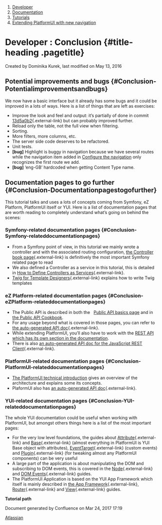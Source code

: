 1.  <span>[Developer](index.html)</span>
2.  <span>[Documentation](Documentation_31429504.html)</span>
3.  <span>[Tutorials](Tutorials_31429522.html)</span>
4.  <span>[Extending PlatformUI with new
    navigation](Extending-PlatformUI-with-new-navigation_31430235.html)</span>

<span id="title-text"> Developer : Conclusion </span> {#title-heading .pagetitle}
=====================================================

Created by <span class="author"> Dominika Kurek</span>, last modified on
May 13, 2016

Potential improvements and bugs {#Conclusion-Potentialimprovementsandbugs}
-------------------------------

We now have a basic interface but it already has some bugs and it could
be improved in a lots of ways. Here is a list of things that are left as
exercises:

-   Improve the look and feel and output: it’s partially of done in
    commit
    [13d5a0b2](https://github.com/ezsystems/ExtendingPlatformUIConferenceBundle/commit/13d5a0b2f4d957425a751a2cc4cbd6566ed0b57a){.external-link}
    but can probably improved further.
-   Reload only the table, not the full view when filtering.
-   Sorting.
-   More filters, more columns, etc.
-   The server side code deserves to be refactored.
-   Unit tests.
-   **\[bug\]** Highlight is buggy in navigation because we have several
    routes while the navigation item added in [Configure the
    navigation](Configure-the-navigation_31430245.html) only recognizes
    the first route we add.
-   **\[bug\]** ‘eng-GB’ hardcoded when getting Content Type name.

Documentation pages to go further {#Conclusion-Documentationpagestogofurther}
---------------------------------

This tutorial talks and uses a lots of concepts coming from Symfony, eZ
Platform, PlatformUI itself or YUI. Here is a list of documentation
pages that are worth reading to completely understand what’s going on
behind the scenes:

### Symfony-related documentation pages {#Conclusion-Symfony-relateddocumentationpages}

-   From a Symfony point of view, in this tutorial we mainly wrote a
    controller and with the associated routing configuration, [the
    Controller book
    page](http://symfony.com/doc/current/book/controller.html){.external-link}
    is definitively the most important Symfony related page to read
-   We also defined a Controller as a service in this tutorial, this is
    detailed in [How to Define Controllers as
    Services](http://symfony.com/doc/current/cookbook/controller/service.html){.external-link}.
-   [Twig for Template
    Designers](http://twig.sensiolabs.org/doc/templates.html){.external-link}
    explains how to write Twig templates

### eZ Platform-related documentation pages {#Conclusion-eZPlatform-relateddocumentationpages}

-   The Public API is described in both the <span
    class="confluence-link"> </span> <span class="confluence-link">
    <span class="confluence-link"> [Public API basics
    page](Getting-started-with-the-Public-API_31430305.html) </span>
    </span> and in [the Public API
    Cookbook](Public-API-Guide_31430303.html).
-   For any usage beyond what is covered in those pages, you can refer
    to [the auto-generated API
    doc](http://apidoc.ez.no/sami/trunk/NS/html/index.html){.external-link}.
-   While extending PlatformUI, you’ll also have to work with the [REST
    API which has its own section in the
    documentation](REST-API-Guide_31430286.html).
-   There is also [an auto-generated API doc for the JavaScript REST
    Client](http://ezsystems.github.io/javascript-rest-client/){.external-link}.

### PlatformUI-related documentation pages {#Conclusion-PlatformUI-relateddocumentationpages}

-   [The PlatformUI technical
    introduction](https://doc.ez.no/display/DEVELOPER/Backend+interface)
    gives an overview of the architecture and explains some
    its concepts.
-   PlaformUI also has [an auto-generated API
    doc](http://ezsystems.github.io/platformui-javascript-api/){.external-link}.

### YUI-related documentation pages {#Conclusion-YUI-relateddocumentationpages}

The whole YUI documentation could be useful when working with
PlatformUI, but amongst others things here is a list of the most
important pages:

-   For the very low level foundations, the guides about
    [Attribute](http://yuilibrary.com/yui/docs/attribute/){.external-link}
    and [Base](http://yuilibrary.com/yui/docs/base/){.external-link}
    (almost everything in PlatformUI is YUI Base object with
    attributes),
    [EventTarget](http://yuilibrary.com/yui/docs/event-custom/){.external-link}
    (custom events) and
    [Plugin](http://yuilibrary.com/yui/docs/plugin/){.external-link}
    (for tweaking almost any PlatformUI components) can be very useful
-   A large part of the application is about manipulating the DOM and
    subscribing to DOM events, this is covered in the
    [Node](http://yuilibrary.com/yui/docs/node/){.external-link} and
    [DOM
    Events](http://yuilibrary.com/yui/docs/event/){.external-link} guides.
-   The PlatformUI Application is based on the YUI App Framework which
    itself is mainly described in [the App
    Framework](http://yuilibrary.com/yui/docs/app/){.external-link},
    [Router](http://yuilibrary.com/yui/docs/router/){.external-link} and
    [View](http://yuilibrary.com/yui/docs/view/){.external-link} guides.

**Tutorial path**

Document generated by Confluence on Mar 24, 2017 17:19

[Atlassian](http://www.atlassian.com/)


